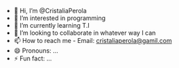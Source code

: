 - 👋 Hi, I’m @CristaliaPerola
- 👀 I’m interested in programming
- 🌱 I’m currently learning T.I
- 💞️ I’m looking to collaborate in whatever way I can
- 📫 How to reach me - Email: cristaliaperola@gamil.com
- 😄 Pronouns: ...
- ⚡ Fun fact: ...

<!---
CristaliaPerola/CristaliaPerola is a ✨ special ✨ repository because its `README.md` (this file) appears on your GitHub profile.
You can click the Preview link to take a look at your changes.
--->
